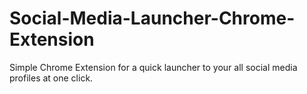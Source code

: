 # Social-Media-Launcher-Chrome-Extension
Simple Chrome Extension for a quick launcher to your all social media profiles at one click.
